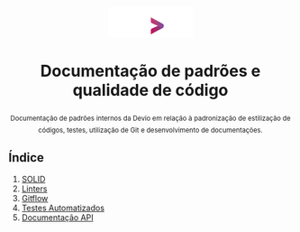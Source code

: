 <p align="center">
  <img src="https://github.com/deviobr/code-patterns/blob/main/images/devio.webp?raw=true" />
</p>

<h1 align="center">Documentação de padrões e qualidade de código</h1>

<p align="center">
  <sub>Documentação de padrões internos da Devio em relação à padronização de estilização de códigos, testes, utilização de Git e desenvolvimento de documentações.</sub>
</p>

## Índice

1. [SOLID](https://github.com/deviobr/code-patterns/blob/main/SOLID.md)
2. [Linters](https://github.com/deviobr/code-patterns/blob/main/LINTERS.md)
4. [Gitflow](https://github.com/deviobr/code-patterns/blob/main/GITFLOW.md)
5. [Testes Automatizados](https://github.com/deviobr/code-patterns/blob/main/TESTS.md)
6. [Documentação API](https://github.com/deviobr/code-patterns/blob/main/API-DOCS.md)
